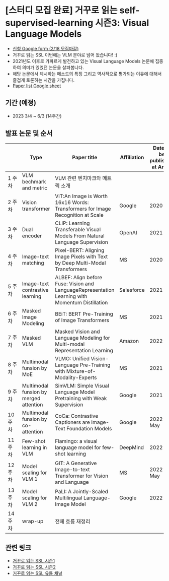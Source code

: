 # [스터디 모집 완료] 거꾸로 읽는 self-supervised-learning 시즌3: Visual Language Models

- [신청 Google form (2/18 모집마감)](https://forms.gle/f7ZmUkfxNxBT1VUD8)
- 거꾸로 읽는 SSL 이번에는 VLM 분야로 넘어 왔습니다! :)
- 2021년도 이후로 가파르게 발전하고 있는 Visual Language Models 논문에 집중하여 의미가 있었던 논문을 살펴봅니다. 
- 해당 논문에서 제시하는 메소드의 특징 그리고 역사적으로 평가되는 이유에 대해서 즐겁게 토론하는 시간을 가집니다. 
- [Paper list Google sheet](https://docs.google.com/spreadsheets/d/1P-pACgU9G0xq6M9Gufad-3tLUBavSMyUL0NIdd6TVH8/edit#gid=542739927)

## 기간 (예정)
- 2023 3/4 ~ 6/3 (14주간)

## 발표 논문 및 순서
  | Type | Paper title | Affiliation | Date to be published at ArXiv | Speaker
-- | -- | -- | -- | -- | --
1 주차 | VLM bechmark and metric | VLM 관련 벤치마크와 메트릭 소개 |   |   | 강재욱
2 주차 | Vision transformer | ViT:An Image is Worth 16x16 Words: Transformers for Image Recognition at Scale | Google | 2020 Oct |  
3 주차 | Dual encoder | CLIP: Learning Transferable Visual Models From Natural Language Supervision | OpenAI | 2021 Feb |  
4 주차 | Image-text matching | Pixel-BERT: Aligning Image Pixels with Text by Deep Multi-Modal Transformers | MS | 2020 Apr |  
5 주차 | Image-text contrastive learning | ALBEF: Align before Fuse: Vision and LanguageRepresentation Learning with Momentum Distillation | Salesforce | 2021 Jul |  
6 주차 | Masked Image Modeling | BEiT: BERT Pre-Training of Image Transformers | MS | 2021 Jun | 
7 주차 | Masked VLM | Masked Vision and Language Modeling for Multi-modal Representation Learning | Amazon | 2022 Aug |  
8 주차 | Multimodal funsion by MoE | VLMO: Unified Vision-Language Pre-Training with Mixture-of-Modality-Experts | MS | 2021 Nov |  
9 주차 | Multimodal funsion by merged attention | SimVLM: Simple Visual Language Model Pretraining with Weak Supervision | Google | 2021 Aug |  
10 주차 | Multimodal funsion by  co-attention | CoCa: Contrastive Captioners are Image-Text Foundation Models | Google | 2022 May |  
11 주차 | Few-shot learning in VLM | Flamingo: a visual language model for few-shot learning | DeepMind | 2022 Apr |  
12 주차 | Model scaling for VLM 1 | GIT: A Generative Image-to-text Transformer for Vision and Language | MS | 2022 May |  
13 주차 | Model scaling for VLM 2 | PaLI: A Jointly-Scaled Multilingual Language-Image Model | Google | 2022 Sep |  
14 주차 | wrap-up | 전체 흐름 재정리 |   |   | 강재욱


## 관련 링크
- [거꾸로 읽는 SSL 시즌1](https://youtube.com/playlist?list=PLMSTs9nojhszOnaAwOg42NEsH_Jn6405o)
- [거꾸로 읽는 SSL 시즌2](https://youtube.com/playlist?list=PLMSTs9nojhszeFer8gYnEI5yA5JenWzEA)
- [거꾸로 읽는 SSL 유튭 채널](https://www.youtube.com/channel/UCTwcUmKhqeBhG0rQHkPVP6Q)

